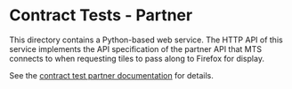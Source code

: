 # Contract Tests - Partner

This directory contains a Python-based web service. The HTTP API of this service implements the API
specification of the partner API that MTS connects to when requesting tiles to pass along to Firefox
for display.

See the [contract test partner documentation][1] for details.

[1]: ../../../docs/testing/contract-tests/partner.md
